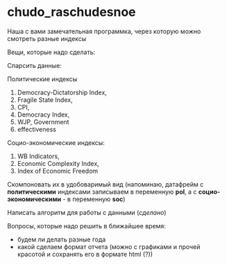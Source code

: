 # chudo_raschudesnoe

Наша с вами замечательная программка, через которую можно смотреть разные индексы

Вещи, которые надо сделать:

Cпарсить данные:

Политические индексы
  1. Democracy-Dictatorship Index, 
  2. Fragile State Index, 
  3. CPI, 
  4. Democracy Index, 
  5. WJP, Government 
  6. effectiveness

Социо-экономические индексы:
  1. WB Indicators,
  2. Economic Complexity Index, 
  3. Index of Economic Freedom

Скомпоновать их в удобоваримый вид (напоминаю, датафрейм с **политическими** индексами записываем в переменную **pol**, а с **социо-экономическими** - в переменную **soc**)

Написать алгоритм для работы с данными (*сделано*)

Вопросы, которые надо решить в ближайшее время:
* будем ли делать разные года
* какой сделаем формат отчета (можно с графиками и прочей красотой и сохранять его в формате html (?))
